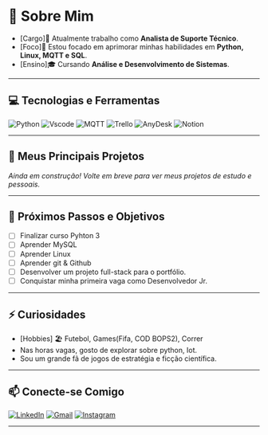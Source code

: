 # 👋 Sobre Mim

- [Cargo]🔭 Atualmente trabalho como **Analista de Suporte Técnico**.
- [Foco]🌱 Estou focado em aprimorar minhas habilidades em **Python, Linux, MQTT e SQL**.
- [Ensino]🎓 Cursando **Análise e Desenvolvimento de Sistemas**.

---

## 💻 Tecnologias e Ferramentas

![Python](https://img.shields.io/badge/Python-3776AB?style=for-the-badge&logo=python&logoColor=white)
![Vscode](https://img.shields.io/badge/Vscode-007ACC?style=for-the-badge&logo=visual-studio-code&logoColor=white)
![MQTT](https://img.shields.io/badge/MQTT-663366?style=for-the-badge&logo=mqtt&logoColor=white)
![Trello](https://img.shields.io/badge/Trello-%230052CC?style=for-the-badge&logo=trello&logoColor=%23FFFFFF)
![AnyDesk](https://img.shields.io/badge/AnyDesk-%23EF443B?style=for-the-badge&logo=AnyDesk&logoColor=%23FFFFFF&logoSize=auto)
![Notion](https://img.shields.io/badge/Notion-%23000000?style=for-the-badge&logo=Notion&logoColor=%23FFFFFF&logoSize=auto)

---

## 📌 Meus Principais Projetos

*Ainda em construção! Volte em breve para ver meus projetos de estudo e pessoais.*

---

## 🎯 Próximos Passos e Objetivos

- [ ] Finalizar curso Pyhton 3
- [ ] Aprender MySQL
- [ ] Aprender Linux
- [ ] Aprender git & Github
- [ ] Desenvolver um projeto full-stack para o portfólio.
- [ ] Conquistar minha primeira vaga como Desenvolvedor Jr.

---
## ⚡ Curiosidades

- [Hobbies] 🏖 Futebol, Games(Fifa, COD BOPS2), Correr
- Nas horas vagas, gosto de explorar sobre python, Iot.
- Sou um grande fã de jogos de estratégia e ficção científica.
---

## 📫 Conecte-se Comigo

[![LinkedIn](https://img.shields.io/badge/LinkedIn-0077B5?style=for-the-badge&logo=linkedin&logoColor=white)](https://www.linkedin.com/in/kauabianchi/)
[![Gmail](https://img.shields.io/badge/Gmail-D14836?style=for-the-badge&logo=gmail&logoColor=white)](mailto:kauabianchi075@gmail.com)
[![Instagram](https://img.shields.io/badge/Instagram-%23FF0069?style=for-the-badge&logo=Instagram&logoColor=%23FFFFFF&logoSize=auto)](https://www.instagram.com/_bianchiix)


---
